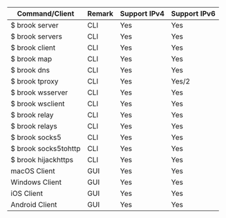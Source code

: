 | Command/Client | Remark | Support IPv4 | Support IPv6 |
| --- | --- | --- | --- |
| $ brook server | CLI | Yes | Yes |
| $ brook servers | CLI | Yes | Yes |
| $ brook client | CLI | Yes | Yes |
| $ brook map | CLI | Yes | Yes |
| $ brook dns | CLI | Yes | Yes |
| $ brook tproxy | CLI | Yes | Yes/2 |
| $ brook wsserver | CLI | Yes | Yes |
| $ brook wsclient | CLI | Yes | Yes |
| $ brook relay | CLI | Yes | Yes |
| $ brook relays | CLI | Yes | Yes |
| $ brook socks5 | CLI | Yes | Yes |
| $ brook socks5tohttp | CLI | Yes | Yes |
| $ brook hijackhttps | CLI | Yes | Yes |
| macOS Client | GUI | Yes | Yes |
| Windows Client | GUI | Yes | Yes |
| iOS Client | GUI | Yes | Yes |
| Android Client | GUI | Yes | Yes |
